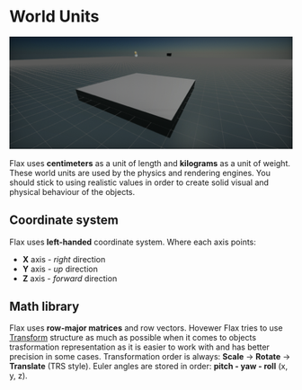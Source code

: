# World Units

![World Grid](media/world-grid.png)

Flax uses **centimeters** as a unit of length and **kilograms** as a unit of weight.
These world units are used by the physics and rendering engines.
You should stick to using realistic values in order to create solid visual and physical behaviour of the objects.

## Coordinate system

Flax uses **left-handed** coordinate system. Where each axis points:
* **X** axis - *right* direction
* **Y** axis - *up* direction
* **Z** axis - *forward* direction

## Math library

Flax uses **row-major matrices** and row vectors.
Hovewer Flax tries to use [Transform](https://docs.flaxengine.com/api/FlaxEngine.Transform.html) structure as much as possible when it comes to objects trasformation representation as it is easier to work with and has better precision in some cases. Transformation order is always: **Scale** -> **Rotate** -> **Translate** (TRS style).
Euler angles are stored in order: **pitch - yaw - roll** (x, y, z).
